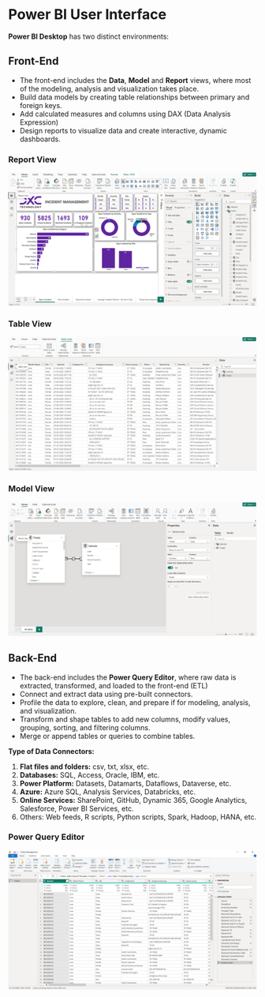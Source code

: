 # **Power BI User Interface**

**Power BI Desktop** has two distinct environments:

## **Front-End**

- The front-end includes the **Data**, **Model** and **Report** views, where most of the modeling, analysis and visualization takes place.
- Build data models by creating table relationships between primary and foreign keys.
- Add calculated measures and columns using DAX (Data Analysis Expression)
- Design reports to visualize data and create interactive, dynamic dashboards.

### **Report View**
![**Report View**](https://github.com/iammandiravp/Power-BI/blob/600563c680fe98b867d1e9324492f553da58b4fe/Snapshots/Report%20View.png)

### **Table View**
![**Table View**](https://github.com/iammandiravp/Power-BI/blob/600563c680fe98b867d1e9324492f553da58b4fe/Snapshots/Table%20View.png)

### **Model View**
![**Model View**](https://github.com/iammandiravp/Power-BI/blob/600563c680fe98b867d1e9324492f553da58b4fe/Snapshots/Model%20View.png)

## **Back-End**

- The back-end includes the **Power Query Editor**, where raw data is extracted, transformed, and loaded to the front-end (ETL)
- Connect and extract data using pre-built connectors.
- Profile the data to explore, clean, and prepare if for modeling, analysis, and visualization.
- Transform and shape tables to add new columns, modify values, grouping, sorting, and filtering columns.
- Merge or append tables or queries to combine tables.

**Type of Data Connectors:**
1. **Flat files and folders:** csv, txt, xlsx, etc.
2. **Databases:** SQL, Access, Oracle, IBM, etc.
3. **Power Platform:** Datasets, Datamarts, Dataflows, Dataverse, etc.
4. **Azure:** Azure SQL, Analysis Services, Databricks, etc.
5. **Online Services:** SharePoint, GitHub, Dynamic 365, Google Analytics, Salesforce, Power BI Services, etc.
6. Others: Web feeds, R scripts, Python scripts, Spark, Hadoop, HANA, etc.


### **Power Query Editor**
![Power Query Editor](https://github.com/iammandiravp/Power-BI/blob/600563c680fe98b867d1e9324492f553da58b4fe/Snapshots/Power%20Query%20Editor.png)
